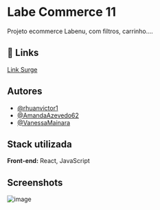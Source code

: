
# Labe Commerce 11

Projeto ecommerce Labenu, com filtros, carrinho....


## 🔗 Links
[ Link Surge](https://abundant-bat.surge.sh/)


## Autores

- [@rhuanvictor1](https://github.com/rhuanvictor1)
- [@AmandaAzevedo62](https://github.com/AmandaAzevedo62)
- [@VanessaMainara](https://github.com/VanessaMainara)

## Stack utilizada

**Front-end:** React, JavaScript



## Screenshots

![image](https://user-images.githubusercontent.com/85848796/180583506-533ed3db-54f3-41a9-8b85-e6d3e26607f7.png)
